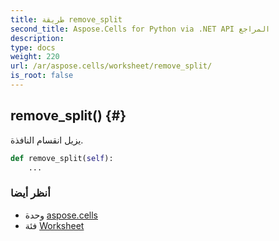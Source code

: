 ```yaml
---
title: طريقة remove_split
second_title: Aspose.Cells for Python via .NET API المراجع
description:
type: docs
weight: 220
url: /ar/aspose.cells/worksheet/remove_split/
is_root: false
---
```

##  remove_split() {#}
يزيل انقسام النافذة.



```python
def remove_split(self):
    ...
```





###  أنظر أيضا
* وحدة [aspose.cells](../../)
* فئة [Worksheet](/cells/python-net/ar/aspose.cells/worksheet)
